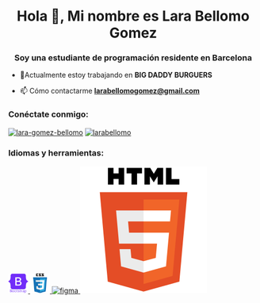 <h1 align="center">Hola 👋, Mi nombre es Lara Bellomo Gomez</h1>
<h3 align="center">Soy una estudiante de programación residente en Barcelona</h3>

- 🔭Actualmente estoy trabajando en **BIG DADDY BURGUERS**

- 📫 Cómo contactarme **larabellomogomez@gmail.com**

<h3 align="left">Conéctate conmigo:</h3>
<p align="left">
<a href="https://linkedin.com/in/lara-gomez-bellomo" target="blank"><img align="center" src="https://raw.githubusercontent.com/rahuldkjain/github-profile-readme-generator/master/src/images/icons/Social/linked-in-alt.svg" alt="lara-gomez-bellomo" altura="30" ancho="40" /></a>
<a href="https://www.behance.net/larabellomo" target="blank"><img align="center" src="https://raw.githubusercontent.com/rahuldkjain/github-profile-readme-generator/master/src/images/icons/Social/behance.svg" alt="larabellomo" height="30" width="40" /></a>
</p>

<h3 align="left">Idiomas y herramientas:</h3>
<p align="left"> <a href="https://getbootstrap.com" target="_blank" rel="noreferrer"> <img src="https://raw.githubusercontent.com/devicons/devicon/master/icons/bootstrap/bootstrap-plain-wordmark.svg" alt="bootstrap" width="40" height="40"/> </a> <a href="https://www.w3schools.com/css/" target="_blank" rel="noreferrer"> <img src="https://raw.githubusercontent.com/devicons/devicon/master/icons/css3/css3-original-wordmark.svg" alt="css3" width="40" height="40"/> </a> <a href="https://www.figma.com/" target="_blank" rel="noreferrer"> <img src="https://www.vectorlogo.zone/logos/figma/figma-icon.svg" alt="figma" width="40" height="40"/> </a> <a href="https://www.w3.org/html/" target="_blank" rel="noreferrer"> <img src="https://raw.githubusercontent.com/devicons/devicon/master/icons/html5/html5-original-wordmark.svg" alt="html5" ancho="40" alto="40"/> </a> </p>
